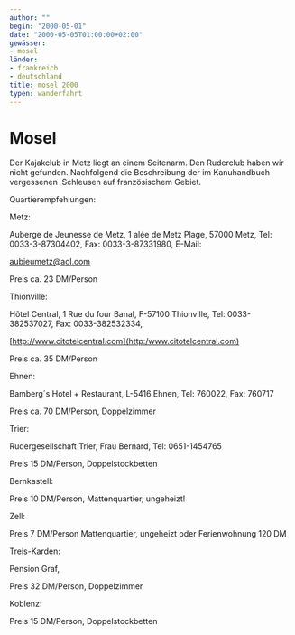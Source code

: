 ```yaml
---
author: ""
begin: "2000-05-01"
date: "2000-05-05T01:00:00+02:00"
gewässer:
- mosel
länder:
- frankreich
- deutschland
title: mosel 2000
typen: wanderfahrt
---
```


# Mosel


Der Kajakclub in Metz liegt an einem Seitenarm. Den Ruderclub haben wir nicht gefunden. Nachfolgend die Beschreibung der im Kanuhandbuch vergessenen  Schleusen auf französischem Gebiet.

Quartierempfehlungen:

Metz:

Auberge de Jeunesse de Metz, 1 alée de Metz Plage, 57000 Metz, Tel: 0033-3-87304402, Fax: 0033-3-87331980, E-Mail:

aubjeumetz@aol.com

Preis ca. 23 DM/Person

Thionville:

Hôtel Central, 1 Rue du four Banal, F-57100 Thionville, Tel: 0033-382537027, Fax: 0033-382532334,

[http://www.citotelcentral.com](http:/www.citotelcentral.com)

Preis ca. 35 DM/Person

Ehnen:

Bamberg´s Hotel + Restaurant, L-5416 Ehnen, Tel: 760022, Fax: 760717

Preis ca. 70 DM/Person, Doppelzimmer

Trier:

Rudergesellschaft Trier, Frau Bernard, Tel: 0651-1454765

Preis 15 DM/Person, Doppelstockbetten

Bernkastell:

Preis 10 DM/Person, Mattenquartier, ungeheizt!

Zell:

Preis 7 DM/Person Mattenquartier, ungeheizt oder Ferienwohnung 120 DM

Treis-Karden:

Pension Graf,

Preis 32 DM/Person, Doppelzimmer

Koblenz:

Preis 15 DM/Person, Doppelstockbetten
